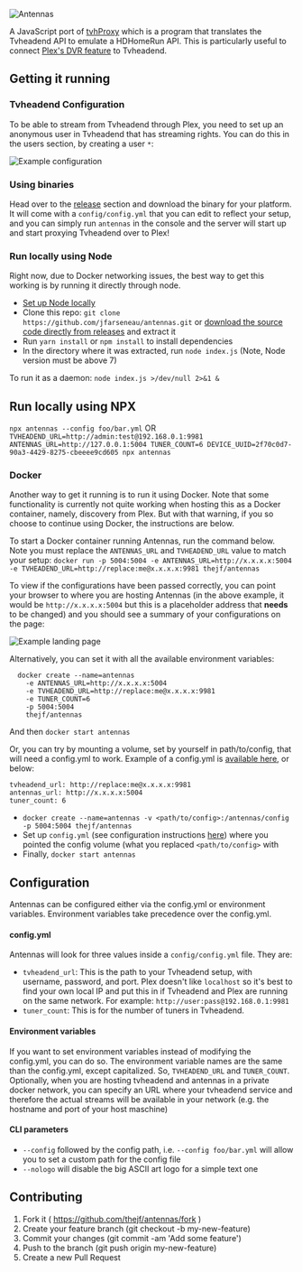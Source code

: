 ![Antennas](https://raw.githubusercontent.com/jfarseneau/antennas/master/docs/images/antennas-logo.png)

A JavaScript port of [tvhProxy](https://github.com/jkaberg/tvhProxy) which is a program that translates the Tvheadend API to emulate a HDHomeRun API. This is particularly useful to connect [Plex's DVR feature](https://www.plex.tv/features/live-tv-dvr/) to Tvheadend.

## Getting it running

### Tvheadend Configuration
To be able to stream from Tvheadend through Plex, you need to set up an anonymous user in Tvheadend that has streaming rights. You can do this in the users section, by creating a user `*`:

![Example configuration](https://raw.githubusercontent.com/jfarseneau/antennas/master/docs/images/tvheadend-config.png)

### Using binaries

Head over to the [release](https://github.com/jfarseneau/antennas/releases) section and download the binary for your platform. It will come with a `config/config.yml` that you can edit to reflect your setup, and you can simply run `antennas` in the console and the server will start up and start proxying Tvheadend over to Plex!

### Run locally using Node

Right now, due to Docker networking issues, the best way to get this working is by running it directly through node.

* [Set up Node locally](https://nodejs.org/en/download/)
* Clone this repo: `git clone https://github.com/jfarseneau/antennas.git` or [download the source code directly from releases](https://github.com/jfarseneau/antennas/releases) and extract it
* Run `yarn install` or `npm install` to install dependencies
* In the directory where it was extracted, run `node index.js` (Note, Node version must be above 7)

To run it as a daemon:
`node index.js >/dev/null 2>&1 &`

## Run locally using NPX

`npx antennas --config foo/bar.yml` OR
`TVHEADEND_URL=http://admin:test@192.168.0.1:9981 ANTENNAS_URL=http://127.0.0.1:5004 TUNER_COUNT=6 DEVICE_UUID=2f70c0d7-90a3-4429-8275-cbeeee9cd605 npx antennas`

### Docker

Another way to get it running is to run it using Docker. Note that some functionality is currently not quite working when hosting this as a Docker container, namely, discovery from Plex. But with that warning, if you so choose to continue using Docker, the instructions are below.

To start a Docker container running Antennas, run the command below. Note you must replace the `ANTENNAS_URL` and `TVHEADEND_URL` value to match your setup:
`docker run -p 5004:5004 -e ANTENNAS_URL=http://x.x.x.x:5004 -e TVHEADEND_URL=http://replace:me@x.x.x.x:9981 thejf/antennas`

To view if the configurations have been passed correctly, you can point your browser to where you are hosting Antennas (in the above example, it would be `http://x.x.x.x:5004` but this is a placeholder address that __needs__ to be changed) and you should see a summary of your configurations on the page:

![Example landing page](https://raw.githubusercontent.com/jfarseneau/antennas/master/docs/images/example-index.png)

Alternatively, you can set it with all the available environment variables:
```
  docker create --name=antennas
    -e ANTENNAS_URL=http://x.x.x.x:5004
    -e TVHEADEND_URL=http://replace:me@x.x.x.x:9981
    -e TUNER_COUNT=6
    -p 5004:5004
    thejf/antennas
```

And then `docker start antennas`

Or, you can try by mounting a volume, set by yourself in path/to/config, that will need a config.yml to work. Example of a config.yml is [available here](https://github.com/jfarseneau/antennas/blob/master/config/config.yml), or below:
```
tvheadend_url: http://replace:me@x.x.x.x:9981
antennas_url: http://x.x.x.x:5004
tuner_count: 6
```

* `docker create --name=antennas -v <path/to/config>:/antennas/config -p 5004:5004 thejf/antennas`
* Set up `config.yml` (see configuration instructions [here](https://github.com/jfarseneau/antennas#configuration)) where you pointed the config volume (what you replaced `<path/to/config>` with
* Finally, `docker start antennas`

## Configuration

Antennas can be configured either via the config.yml or environment variables. Environment variables take precedence over the config.yml.

#### config.yml

Antennas will look for three values inside a `config/config.yml` file. They are:

* `tvheadend_url`: This is the path to your Tvheadend setup, with username, password, and port. Plex doesn't like `localhost` so it's best to find your own local IP and put this in if Tvheadend and Plex are running on the same network. For example: `http://user:pass@192.168.0.1:9981`
* `tuner_count`: This is for the number of tuners in Tvheadend.

#### Environment variables

If you want to set environment variables instead of modifying the config.yml, you can do so. The environment variable names are the same than the config.yml, except capitalized. So, `TVHEADEND_URL` and `TUNER_COUNT`.
Optionally, when you are hosting tvheadend and antennas in a private docker network, you can specify an URL where your tvheadend service and therefore the actual streams will be available in your network (e.g. the hostname and port of your host maschine)  

#### CLI parameters

- `--config` followed by the config path, i.e. `--config foo/bar.yml` will allow you to set a custom path for the config file
- `--nologo` will disable the big ASCII art logo for a simple text one

## Contributing

1. Fork it ( https://github.com/thejf/antennas/fork )
2. Create your feature branch (git checkout -b my-new-feature)
3. Commit your changes (git commit -am 'Add some feature')
4. Push to the branch (git push origin my-new-feature)
5. Create a new Pull Request
